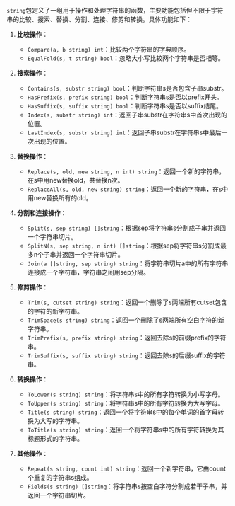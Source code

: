 `string`包定义了一组用于操作和处理字符串的函数，主要功能包括但不限于字符串的比较、搜索、替换、分割、连接、修剪和转换。具体功能如下：

1. **比较操作**：
   - `Compare(a, b string) int`：比较两个字符串的字典顺序。
   - `EqualFold(s, t string) bool`：忽略大小写比较两个字符串是否相等。

2. **搜索操作**：
   - `Contains(s, substr string) bool`：判断字符串s是否包含子串substr。
   - `HasPrefix(s, prefix string) bool`：判断字符串s是否以prefix开头。
   - `HasSuffix(s, suffix string) bool`：判断字符串s是否以suffix结尾。
   - `Index(s, substr string) int`：返回子串substr在字符串s中首次出现的位置。
   - `LastIndex(s, substr string) int`：返回子串substr在字符串s中最后一次出现的位置。

3. **替换操作**：
   - `Replace(s, old, new string, n int) string`：返回一个新的字符串，在s中用new替换old，共替换n次。
   - `ReplaceAll(s, old, new string) string`：返回一个新的字符串，在s中用new替换所有的old。

4. **分割和连接操作**：
   - `Split(s, sep string) []string`：根据sep将字符串s分割成子串并返回一个字符串切片。
   - `SplitN(s, sep string, n int) []string`：根据sep将字符串s分割成最多n个子串并返回一个字符串切片。
   - `Join(a []string, sep string) string`：将字符串切片a中的所有字符串连接成一个字符串，字符串之间用sep分隔。

5. **修剪操作**：
   - `Trim(s, cutset string) string`：返回一个删除了s两端所有cutset包含的字符的新字符串。
   - `TrimSpace(s string) string`：返回一个删除了s两端所有空白字符的新字符串。
   - `TrimPrefix(s, prefix string) string`：返回去除s的前缀prefix的字符串。
   - `TrimSuffix(s, suffix string) string`：返回去除s的后缀suffix的字符串。

6. **转换操作**：
   - `ToLower(s string) string`：将字符串s中的所有字符转换为小写字母。
   - `ToUpper(s string) string`：将字符串s中的所有字符转换为大写字母。
   - `Title(s string) string`：返回一个将字符串s中的每个单词的首字母转换为大写的字符串。
   - `ToTitle(s string) string`：返回一个将字符串s中的所有字符转换为其标题形式的字符串。

7. **其他操作**：
   - `Repeat(s string, count int) string`：返回一个新字符串，它由count个重复的字符串s组成。
   - `Fields(s string) []string`：将字符串s按空白字符分割成若干子串，并返回一个字符串切片。

